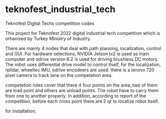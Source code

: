 # teknofest_industrial_tech
Teknofest Digital Techs competition codes

This project for Teknofest 2022 digital industrial tech competition which is orhanised by Turkey Ministry of Industry. 

There are mainly 4 nodes that deal with path planning, localization, control and GUI. For hardware selections, NVIDIA Jetson tx2 is used as main computer and odrive version 6.2 is used for driving brushless DC motors. The robot uses differential drive model to control itself, for the localization, rplidar, wheeltec IMU,  odrive encodeers are used. there is a lenovo 720 pixel camera to track lane on the competetion area.

competetion rules cover that there 4 four points on the area, two of them are load point and others are unload points. The robot have to carry them from one to another
properly. In addition, according to report of the competition, before each cross point there are 2 qr to localize robot itself. 

for installation;

